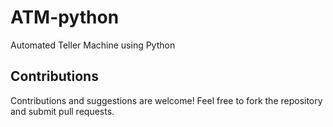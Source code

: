 # ATM-python
Automated Teller Machine using Python




## Contributions

Contributions and suggestions are welcome! Feel free to fork the repository and submit pull requests.
